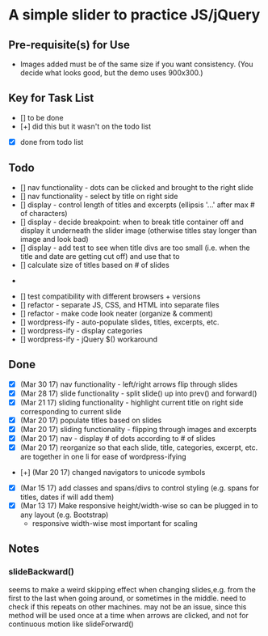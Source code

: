 # A simple slider to practice JS/jQuery

## Pre-requisite(s) for Use 
- Images added must be of the same size if you want consistency. (You decide what looks good, but the demo uses 900x300.)


## Key for Task List
- [] to be done
- [+] did this but it wasn't on the todo list
- [x] done from todo list

## Todo
- [] nav functionality - dots can be clicked and brought to the right slide
- [] nav functionality - select by title on right side
- [] display - control length of titles and excerpts (ellipsis '...' after max # of characters)
- [] display - decide breakpoint: when to break title container off and display it underneath the slider image (otherwise titles stay longer than image and look bad)
- [] display - add test to see when title divs are too small (i.e. when the title and date are getting cut off) and use that to 
- [] calculate size of titles based on # of slides
- ~~~[] complete a mockup that looks like finished product, to make sure styles are set~~~
- [] test compatibility with different browsers + versions
- [] refactor - separate JS, CSS, and HTML into separate files
- [] refactor - make code look neater (organize & comment)
- [] wordpress-ify - auto-populate slides, titles, excerpts, etc.
- [] wordpress-ify - display categories
- [] wordpress-ify - jQuery $() workaround

## Done
- [x] (Mar 30 17) nav functionality - left/right arrows flip through slides
- [x] (Mar 28 17) slide functionality - split slide() up into prev() and forward()
- [x] (Mar 21 17) sliding functionality - highlight current title on right side corresponding to current slide
- [x] (Mar 20 17) populate titles based on slides
- [x] (Mar 20 17) sliding functionality - flipping through images and excerpts
- [x] (Mar 20 17) nav - display # of dots according to # of slides
- [x] (Mar 20 17) reorganize so that each slide, title, categories, excerpt, etc. are together in one li for ease of wordpress-ifying
- [+] (Mar 20 17) changed navigators to unicode symbols
- [x] (Mar 15 17) add classes and spans/divs to control styling (e.g. spans for titles, dates if will add them)
- [x] (Mar 13 17) Make responsive height/width-wise so can be plugged in to any layout (e.g. Bootstrap)
	- responsive width-wise most important for scaling

## Notes

### slideBackward()

seems to make a weird skipping effect when changing slides,e.g. from the first to the last when going around, or sometimes in the middle. need to check if this repeats on other machines. may not be an issue, since this method will be used once at a time when arrows are clicked, and not for continuous motion like  slideForward()